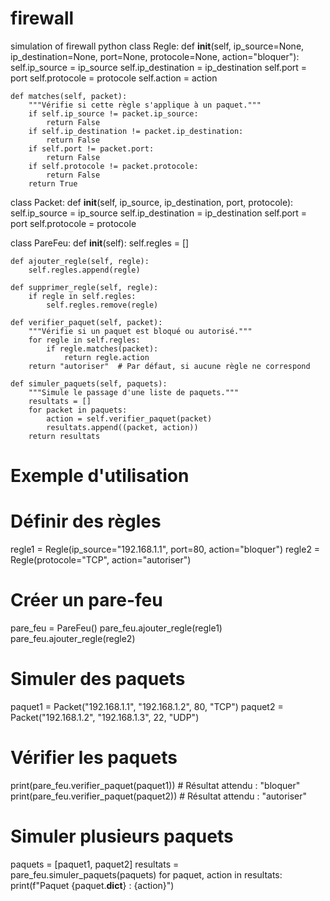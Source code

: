 # firewall
simulation of firewall python
class Regle:
    def __init__(self, ip_source=None, ip_destination=None, port=None, protocole=None, action="bloquer"):
        self.ip_source = ip_source
        self.ip_destination = ip_destination
        self.port = port
        self.protocole = protocole
        self.action = action
    
    def matches(self, packet):
        """Vérifie si cette règle s'applique à un paquet."""
        if self.ip_source != packet.ip_source:
            return False
        if self.ip_destination != packet.ip_destination:
            return False
        if self.port != packet.port:
            return False
        if self.protocole != packet.protocole:
            return False
        return True


class Packet:
    def __init__(self, ip_source, ip_destination, port, protocole):
        self.ip_source = ip_source
        self.ip_destination = ip_destination
        self.port = port
        self.protocole = protocole


class PareFeu:
    def __init__(self):
        self.regles = []
    
    def ajouter_regle(self, regle):
        self.regles.append(regle)
    
    def supprimer_regle(self, regle):
        if regle in self.regles:
            self.regles.remove(regle)
    
    def verifier_paquet(self, packet):
        """Vérifie si un paquet est bloqué ou autorisé."""
        for regle in self.regles:
            if regle.matches(packet):
                return regle.action
        return "autoriser"  # Par défaut, si aucune règle ne correspond
    
    def simuler_paquets(self, paquets):
        """Simule le passage d'une liste de paquets."""
        resultats = []
        for packet in paquets:
            action = self.verifier_paquet(packet)
            resultats.append((packet, action))
        return resultats


# Exemple d'utilisation
# Définir des règles
regle1 = Regle(ip_source="192.168.1.1", port=80, action="bloquer")
regle2 = Regle(protocole="TCP", action="autoriser")

# Créer un pare-feu
pare_feu = PareFeu()
pare_feu.ajouter_regle(regle1)
pare_feu.ajouter_regle(regle2)

# Simuler des paquets
paquet1 = Packet("192.168.1.1", "192.168.1.2", 80, "TCP")
paquet2 = Packet("192.168.1.2", "192.168.1.3", 22, "UDP")

# Vérifier les paquets
print(pare_feu.verifier_paquet(paquet1))  # Résultat attendu : "bloquer"
print(pare_feu.verifier_paquet(paquet2))  # Résultat attendu : "autoriser"

# Simuler plusieurs paquets
paquets = [paquet1, paquet2]
resultats = pare_feu.simuler_paquets(paquets)
for paquet, action in resultats:
    print(f"Paquet {paquet.__dict__} : {action}")
